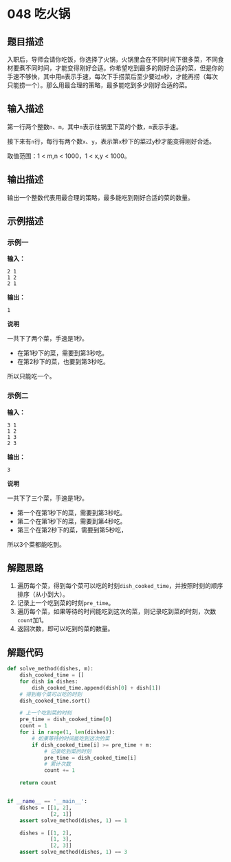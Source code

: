 # 048 吃火锅

## 题目描述

入职后，导师会请你吃饭，你选择了火锅，火锅里会在不同时间下很多菜，不同食材要煮不同时间，才能变得刚好合适。你希望吃到最多的刚好合适的菜，但是你的手速不够快，其中用`m`表示手速，每次下手捞菜后至少要过`m`秒，才能再捞（每次只能捞一个）。那么用最合理的策略，最多能吃到多少刚好合适的菜。

## 输入描述

第一行两个整数`n`、`m`，其中`n`表示往锅里下菜的个数，`m`表示手速。

接下来有`n`行，每行有两个数`x`、`y`，表示第`x`秒下的菜过`y`秒才能变得刚好合适。

取值范围：1 < m,n < 1000，1 < x,y < 1000。

## 输出描述

输出一个整数代表用最合理的策略，最多能吃到刚好合适的菜的数量。

## 示例描述

### 示例一

**输入：**
```text
2 1
1 2
2 1
```

**输出：**
```text
1
```
**说明**

一共下了两个菜，手速是1秒。
- 在第1秒下的菜，需要到第3秒吃。
- 在第2秒下的菜，也要到第3秒吃。 

所以只能吃一个。

### 示例二

**输入：**

```text
3 1
1 2
1 3
2 3
```

**输出：**
```text
3
```
**说明**

一共下了三个菜，手速是1秒。
- 第一个在第1秒下的菜，需要到第3秒吃。
- 第二个在第1秒下的菜，需要到第4秒吃。
- 第三个在第2秒下的菜，需要到第5秒吃，

所以3个菜都能吃到。


## 解题思路

1. 遍历每个菜，得到每个菜可以吃的时刻`dish_cooked_time`，并按照时刻的顺序排序（从小到大）。
2. 记录上一个吃到菜的时刻`pre_time`。
3. 遍历每个菜，如果等待的时间能吃到这次的菜，则记录吃到菜的时刻，次数`count`加1。
4. 返回次数，即可以吃到的菜的数量。

## 解题代码

```python
def solve_method(dishes, m):
    dish_cooked_time = []
    for dish in dishes:
        dish_cooked_time.append(dish[0] + dish[1])
    # 得到每个菜可以吃的时刻
    dish_cooked_time.sort()

    # 上一个吃到菜的时刻
    pre_time = dish_cooked_time[0]
    count = 1
    for i in range(1, len(dishes)):
        # 如果等待的时间能吃到这次的菜
        if dish_cooked_time[i] >= pre_time + m:
            # 记录吃到菜的时刻
            pre_time = dish_cooked_time[i]
            # 累计次数
            count += 1

    return count


if __name__ == '__main__':
    dishes = [[1, 2],
              [2, 1]]
    assert solve_method(dishes, 1) == 1

    dishes = [[1, 2],
              [1, 3],
              [2, 3]]
    assert solve_method(dishes, 1) == 3
```

